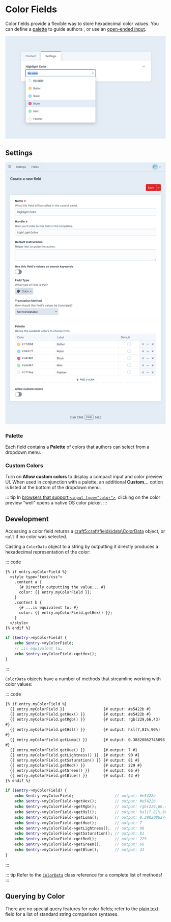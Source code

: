 # Color Fields

Color fields provide a flexible way to store hexadecimal color values. You can define a [palette](#palette) to guide authors <Since ver="5.6.0" feature="Color field palettes" />, or use an [open-ended input](#custom-colors).

<!-- more -->

![Screenshot of a color field interface in the Craft control panel](../../images/fields-color-ui.png)

## Settings

<BrowserShot
  url="https://my-craft-project.ddev.site/admin/settings/fields/new"
  :link="false"
  :max-height="500"
  caption="Adding a new color field via the control panel.">
<img src="../../images/fields-color-settings.png" alt="Color field settings screen in the Craft control panel">
</BrowserShot>

### Palette

Each field contains a **Palette** of colors that authors can select from a dropdown menu.

### Custom Colors

Turn on **Allow custom colors** to display a compact input and color preview UI. When used in conjunction with a palette, an additional **Custom…** option is listed at the bottom of the dropdown menu.

::: tip
In [browsers that support `<input type="color">`](https://caniuse.com/input-color), clicking on the color preview “well” opens a native OS color picker.
:::

## Development

Accessing a color field returns a <craft5:craft\fields\data\ColorData> object, or `null` if no color was selected.

Casting a `ColorData` object to a string by outputting it directly produces a hexadecimal representation of the color:

::: code
```twig
{% if entry.myColorField %}
  <style type="text/css">
    .content a {
      {# Directly outputting the value... #}
      color: {{ entry.myColorField }};
    }
    .content b {
      {# ...is equivalent to: #}
      color: {{ entry.myColorField.getHex() }};
    }
  </style>
{% endif %}
```
```php
if ($entry->myColorField) {
    echo $entry->myColorField;
    // …is equivalent to…
    echo $entry->myColorField->getHex();
}
```
:::

`ColorData` objects have a number of methods that streamline working with color values:

::: code
```twig
{% if entry.myColorField %}
  {{ entry.myColorField }}                 {# output: #e5422b #}
  {{ entry.myColorField.getHex() }}        {# output: #e5422b #}
  {{ entry.myColorField.getRgb() }}        {# output: rgb(229,66,43) #}
  {{ entry.myColorField.getHsl() }}        {# output: hsl(7,81%,90%) #}
  {{ entry.myColorField.getLuma() }}       {# output: 0.38820862745098 #}
  {{ entry.myColorField.getHue() }}        {# output: 7 #}
  {{ entry.myColorField.getLightness() }}  {# output: 90 #}
  {{ entry.myColorField.getSaturation() }} {# output: 81 #}
  {{ entry.myColorField.getRed() }}        {# output: 229 #}
  {{ entry.myColorField.getGreen() }}      {# output: 66 #}
  {{ entry.myColorField.getBlue() }}       {# output: 43 #}
{% endif %}
```
```php
if ($entry->myColorField) {
    echo $entry->myColorField;                  // output: #e5422b
    echo $entry->myColorField->getHex();        // output: #e5422b
    echo $entry->myColorField->getRgb();        // output: rgb(229,66,43)
    echo $entry->myColorField->getHsl();        // output: hsl(7,81%,90%)
    echo $entry->myColorField->getLuma();       // output: 0.38820862745098
    echo $entry->myColorField->getHue();        // output: 7
    echo $entry->myColorField->getLightness();  // output: 90
    echo $entry->myColorField->getSaturation(); // output: 81
    echo $entry->myColorField->getRed();        // output: 229
    echo $entry->myColorField->getGreen();      // output: 66
    echo $entry->myColorField->getBlue();       // output: 43
}
```
:::

::: tip
Refer to the [`ColorData`](craft5:craft\fields\data\ColorData) class reference for a complete list of methods!
:::

## Querying by Color

There are no special query features for color fields; refer to the [plain text](plain-text.md) field for a list of standard string comparison syntaxes.
